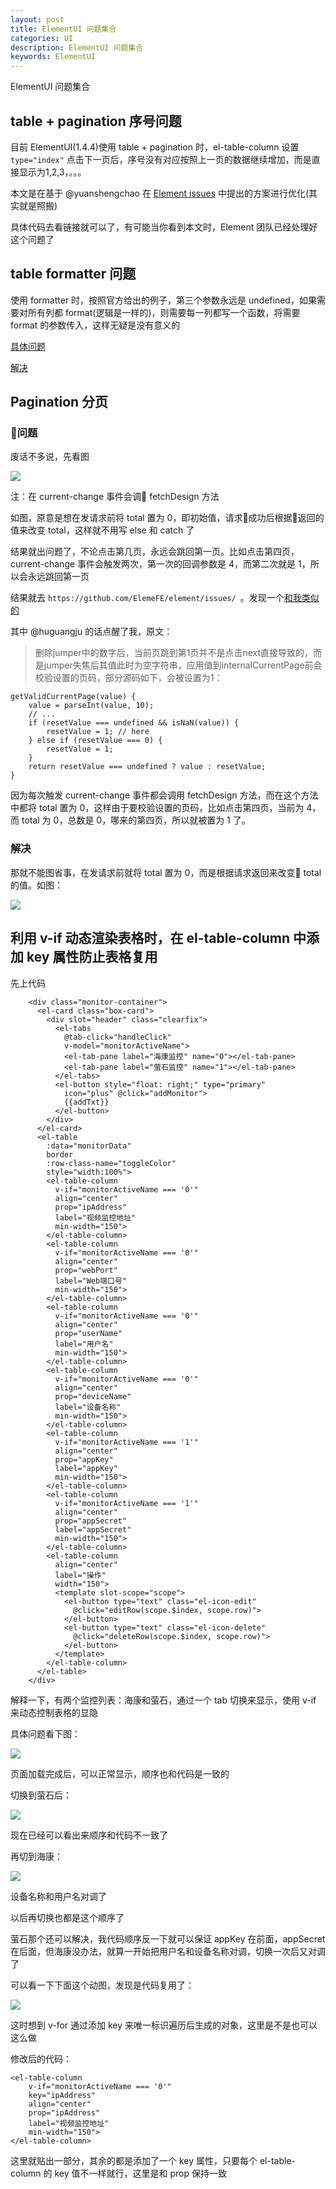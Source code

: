 ```yaml
---
layout: post
title: ElementUI 问题集合
categories: UI
description: ElementUI 问题集合
keywords: ElementUI
---
```


ElementUI 问题集合

## table + pagination 序号问题
目前 ElementUI(1.4.4)使用 table + pagination 时，el-table-column 设置 `type="index"` 点击下一页后，序号没有对应按照上一页的数据继续增加，而是直接显示为1,2,3，。。。

本文是在基于 @yuanshengchao 在 [Element issues](https://github.com/ElemeFE/element/issues/1086) 中提出的方案进行优化(其实就是照搬)

具体代码去看链接就可以了，有可能当你看到本文时，Element 团队已经处理好这个问题了

## table formatter 问题

使用 formatter 时，按照官方给出的例子，第三个参数永远是 undefined，如果需要对所有列都 format(逻辑是一样的)，则需要每一列都写一个函数，将需要 format 的参数传入，这样无疑是没有意义的

[具体问题](https://github.com/ElemeFE/element/issues/6606)

[解决](https://jsfiddle.net/xf9j7x9r/1/)

## Pagination 分页

### 问题

废话不多说，先看图

![](/assets/images/posts/elementUi/aw3r4g.png)

注：在 current-change 事件会调 fetchDesign 方法

如图，原意是想在发请求前将 total 置为 0，即初始值，请求成功后根据返回的值来改变 total，这样就不用写 else 和 catch 了

结果就出问题了，不论点击第几页，永远会跳回第一页。比如点击第四页，current-change 事件会触发两次，第一次的回调参数是 4，而第二次就是 1，所以会永远跳回第一页

结果就去 `https://github.com/ElemeFE/element/issues/
`。发现一个[和我类似的](https://github.com/ElemeFE/element/issues/6809)

其中 @huguangju 的话点醒了我，原文：

> 删除jumper中的数字后，当前页跳到第1页并不是点击next直接导致的，而是jumper失焦后其值此时为空字符串，应用值到internalCurrentPage前会校验设置的页码，部分源码如下，会被设置为1：

```
getValidCurrentPage(value) {
    value = parseInt(value, 10);
    // ...
    if (resetValue === undefined && isNaN(value)) {
        resetValue = 1; // here
    } else if (resetValue === 0) {
        resetValue = 1;
    }
    return resetValue === undefined ? value : resetValue;
}
```

因为每次触发 current-change 事件都会调用 fetchDesign 方法，而在这个方法中都将 total 置为 0，这样由于要校验设置的页码，比如点击第四页，当前为 4，而 total 为 0，总数是 0，哪来的第四页，所以就被置为 1 了。

### 解决

那就不能图省事，在发请求前就将 total 置为 0，而是根据请求返回来改变 total 的值。如图：

![](/assets/images/posts/elementUi/ef4T6d.png)


## 利用 v-if 动态渲染表格时，在 el-table-column 中添加 key 属性防止表格复用

先上代码
```
    <div class="monitor-container">
      <el-card class="box-card">
        <div slot="header" class="clearfix">
          <el-tabs
            @tab-click="handleClick"
            v-model="monitorActiveName">
            <el-tab-pane label="海康监控" name="0"></el-tab-pane>
            <el-tab-pane label="萤石监控" name="1"></el-tab-pane>
          </el-tabs>
          <el-button style="float: right;" type="primary" 
            icon="plus" @click="addMonitor">
            {{addTxt}}
          </el-button>
        </div>
      </el-card>
      <el-table
        :data="monitorData"
        border
        :row-class-name="toggleColor"
        style="width:100%">
        <el-table-column
          v-if="monitorActiveName === '0'"
          align="center"
          prop="ipAddress"
          label="视频监控地址"
          min-width="150">
        </el-table-column>
        <el-table-column
          v-if="monitorActiveName === '0'"
          align="center"
          prop="webPort"
          label="Web端口号"
          min-width="150">
        </el-table-column>
        <el-table-column
          v-if="monitorActiveName === '0'"
          align="center"
          prop="userName"
          label="用户名"
          min-width="150">
        </el-table-column>
        <el-table-column
          v-if="monitorActiveName === '0'"
          align="center"
          prop="deviceName"
          label="设备名称"
          min-width="150">
        </el-table-column>
        <el-table-column
          v-if="monitorActiveName === '1'"
          align="center"
          prop="appKey"
          label="appKey"
          min-width="150">
        </el-table-column>
        <el-table-column
          v-if="monitorActiveName === '1'"
          align="center"
          prop="appSecret"
          label="appSecret"
          min-width="150">
        </el-table-column>
        <el-table-column
          align="center"
          label="操作"
          width="150">
          <template slot-scope="scope">
            <el-button type="text" class="el-icon-edit" 
              @click="editRow(scope.$index, scope.row)">
            </el-button>
            <el-button type="text" class="el-icon-delete"
              @click="deleteRow(scope.$index, scope.row)">
            </el-button>
          </template>
        </el-table-column>
      </el-table>
    </div>
```
解释一下，有两个监控列表：海康和萤石，通过一个 tab 切换来显示，使用 v-if 来动态控制表格的显隐

具体问题看下图：

![](/assets/images/posts/elementUi/QQ20180112-111720@2x.png)

页面加载完成后，可以正常显示，顺序也和代码是一致的

切换到萤石后：

![](/assets/images/posts/elementUi/QQ20180112-111805@2x.png)

现在已经可以看出来顺序和代码不一致了

再切到海康：

![](/assets/images/posts/elementUi/QQ20180112-111819@2x.png)

设备名称和用户名对调了

以后再切换也都是这个顺序了

萤石那个还可以解决，我代码顺序反一下就可以保证 appKey 在前面，appSecret 在后面，但海康没办法，就算一开始把用户名和设备名称对调，切换一次后又对调了

可以看一下下面这个动图，发现是代码复用了：

![](/assets/images/posts/elementUi/QQ20180112-111429-HD.gif)

这时想到 v-for 通过添加 key 来唯一标识遍历后生成的对象，这里是不是也可以这么做

修改后的代码：
```
<el-table-column
    v-if="monitorActiveName === '0'"
    key="ipAddress"
    align="center"
    prop="ipAddress"
    label="视频监控地址"
    min-width="150">
</el-table-column>
```
这里就贴出一部分，其余的都是添加了一个 key 属性，只要每个 el-table-column 的 key 值不一样就行，这里是和 prop 保持一致